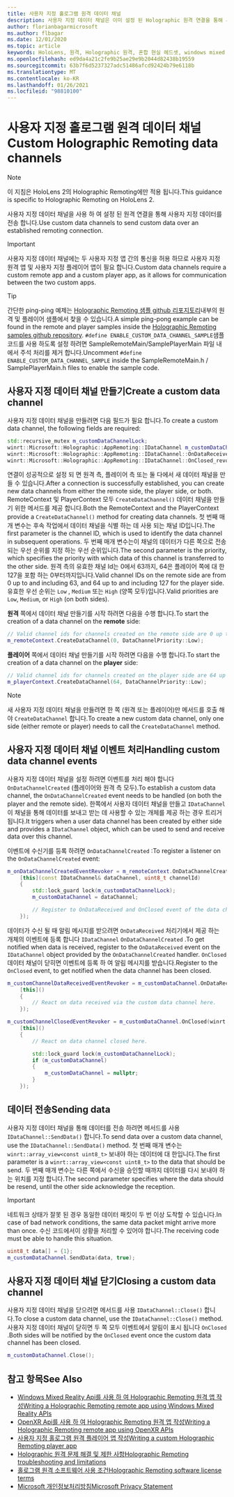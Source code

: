 ```yaml
---
title: 사용자 지정 홀로그램 원격 데이터 채널
description: 사용자 지정 데이터 채널은 이미 설정 된 Holographic 원격 연결을 통해 사용자 데이터를 전송 하는 데 사용할 수 있습니다.
author: florianbagarmicrosoft
ms.author: flbagar
ms.date: 12/01/2020
ms.topic: article
keywords: HoloLens, 원격, Holographic 원격, 혼합 현실 헤드셋, windows mixed reality 헤드셋, 가상 현실 헤드셋, 데이터 채널
ms.openlocfilehash: ed9da4a21c2fe9b25ae29e9b2044d82438b19559
ms.sourcegitcommit: 63b7f6d5237327adc51486afcd92424b79e6118b
ms.translationtype: MT
ms.contentlocale: ko-KR
ms.lasthandoff: 01/26/2021
ms.locfileid: "98810100"
---
```

# <a name="custom-holographic-remoting-data-channels"></a><span data-ttu-id="12a74-104">사용자 지정 홀로그램 원격 데이터 채널</span><span class="sxs-lookup"><span data-stu-id="12a74-104">Custom Holographic Remoting data channels</span></span>

>[!NOTE]
><span data-ttu-id="12a74-105">이 지침은 HoloLens 2의 Holographic Remoting에만 적용 됩니다.</span><span class="sxs-lookup"><span data-stu-id="12a74-105">This guidance is specific to Holographic Remoting on HoloLens 2.</span></span>

<span data-ttu-id="12a74-106">사용자 지정 데이터 채널을 사용 하 여 설정 된 원격 연결을 통해 사용자 지정 데이터를 전송 합니다.</span><span class="sxs-lookup"><span data-stu-id="12a74-106">Use custom data channels to send custom data over an established remoting connection.</span></span>

>[!IMPORTANT]
><span data-ttu-id="12a74-107">사용자 지정 데이터 채널에는 두 사용자 지정 앱 간의 통신을 허용 하므로 사용자 지정 원격 앱 및 사용자 지정 플레이어 앱이 필요 합니다.</span><span class="sxs-lookup"><span data-stu-id="12a74-107">Custom data channels require a custom remote app and a custom player app, as it allows for communication between the two custom apps.</span></span>

>[!TIP]
><span data-ttu-id="12a74-108">간단한 ping-ping 예제는 [Holographic Remoting 샘플 github 리포지토리](https://github.com/microsoft/MixedReality-HolographicRemoting-Samples)내부의 원격 및 플레이어 샘플에서 찾을 수 있습니다.</span><span class="sxs-lookup"><span data-stu-id="12a74-108">A simple ping-pong example can be found in the remote and player samples inside the [Holographic Remoting samples github repository](https://github.com/microsoft/MixedReality-HolographicRemoting-Samples).</span></span> <span data-ttu-id="12a74-109">```#define ENABLE_CUSTOM_DATA_CHANNEL_SAMPLE```샘플 코드를 사용 하도록 설정 하려면 SampleRemoteMain/SamplePlayerMain 파일 내에서 주석 처리를 제거 합니다.</span><span class="sxs-lookup"><span data-stu-id="12a74-109">Uncomment ```#define ENABLE_CUSTOM_DATA_CHANNEL_SAMPLE``` inside the SampleRemoteMain.h / SamplePlayerMain.h files to enable the sample code.</span></span>


## <a name="create-a-custom-data-channel"></a><span data-ttu-id="12a74-110">사용자 지정 데이터 채널 만들기</span><span class="sxs-lookup"><span data-stu-id="12a74-110">Create a custom data channel</span></span>


<span data-ttu-id="12a74-111">사용자 지정 데이터 채널을 만들려면 다음 필드가 필요 합니다.</span><span class="sxs-lookup"><span data-stu-id="12a74-111">To create a custom data channel, the following fields are required:</span></span>
```cpp
std::recursive_mutex m_customDataChannelLock;
winrt::Microsoft::Holographic::AppRemoting::IDataChannel m_customDataChannel = nullptr;
winrt::Microsoft::Holographic::AppRemoting::IDataChannel::OnDataReceived_revoker m_customChannelDataReceivedEventRevoker;
winrt::Microsoft::Holographic::AppRemoting::IDataChannel::OnClosed_revoker m_customChannelClosedEventRevoker;
```

<span data-ttu-id="12a74-112">연결이 성공적으로 설정 되 면 원격 측, 플레이어 측 또는 둘 다에서 새 데이터 채널을 만들 수 있습니다.</span><span class="sxs-lookup"><span data-stu-id="12a74-112">After a connection is successfully established, you can create new data channels from either the remote side, the player side, or both.</span></span> <span data-ttu-id="12a74-113">RemoteContext 및 PlayerContext 모두 ```CreateDataChannel()``` 데이터 채널을 만들기 위한 메서드를 제공 합니다.</span><span class="sxs-lookup"><span data-stu-id="12a74-113">Both the RemoteContext and the PlayerContext provide a ```CreateDataChannel()``` method for creating data channels.</span></span> <span data-ttu-id="12a74-114">첫 번째 매개 변수는 후속 작업에서 데이터 채널을 식별 하는 데 사용 되는 채널 ID입니다.</span><span class="sxs-lookup"><span data-stu-id="12a74-114">The first parameter is the channel ID, which is used to identify the data channel in subsequent operations.</span></span> <span data-ttu-id="12a74-115">두 번째 매개 변수는이 채널의 데이터가 다른 쪽으로 전송 되는 우선 순위를 지정 하는 우선 순위입니다.</span><span class="sxs-lookup"><span data-stu-id="12a74-115">The second parameter is the priority, which specifies the priority with which data of this channel is transferred to the other side.</span></span> <span data-ttu-id="12a74-116">원격 측의 유효한 채널 Id는 0에서 63까지, 64은 플레이어 쪽에 대 한 127을 포함 하는 0부터까지입니다.</span><span class="sxs-lookup"><span data-stu-id="12a74-116">Valid channel IDs on the remote side are from 0 up to and including 63, and 64 up to and including 127 for the player side.</span></span> <span data-ttu-id="12a74-117">유효한 우선 순위는 ```Low``` , ```Medium``` 또는 ```High``` (양쪽 모두)입니다.</span><span class="sxs-lookup"><span data-stu-id="12a74-117">Valid priorities are ```Low```, ```Medium```, or ```High``` (on both sides).</span></span>

<span data-ttu-id="12a74-118">**원격** 쪽에서 데이터 채널 만들기를 시작 하려면 다음을 수행 합니다.</span><span class="sxs-lookup"><span data-stu-id="12a74-118">To start the creation of a data channel on the **remote** side:</span></span>
```cpp
// Valid channel ids for channels created on the remote side are 0 up to and including 63
m_remoteContext.CreateDataChannel(0, DataChannelPriority::Low);
```

<span data-ttu-id="12a74-119">**플레이어** 쪽에서 데이터 채널 만들기를 시작 하려면 다음을 수행 합니다.</span><span class="sxs-lookup"><span data-stu-id="12a74-119">To start the creation of a data channel on the **player** side:</span></span>
```cpp
// Valid channel ids for channels created on the player side are 64 up to and including 127
m_playerContext.CreateDataChannel(64, DataChannelPriority::Low);
```

>[!NOTE]
><span data-ttu-id="12a74-120">새 사용자 지정 데이터 채널을 만들려면 한 쪽 (원격 또는 플레이어)만 메서드를 호출 해야 ```CreateDataChannel``` 합니다.</span><span class="sxs-lookup"><span data-stu-id="12a74-120">To create a new custom data channel, only one side (either remote or player) needs to call the ```CreateDataChannel``` method.</span></span>

## <a name="handling-custom-data-channel-events"></a><span data-ttu-id="12a74-121">사용자 지정 데이터 채널 이벤트 처리</span><span class="sxs-lookup"><span data-stu-id="12a74-121">Handling custom data channel events</span></span>

<span data-ttu-id="12a74-122">사용자 지정 데이터 채널을 설정 하려면 이벤트를 처리 해야 합니다 ```OnDataChannelCreated``` (플레이어와 원격 측 모두).</span><span class="sxs-lookup"><span data-stu-id="12a74-122">To establish a custom data channel, the ```OnDataChannelCreated``` event needs to be handled (on both the player and the remote side).</span></span> <span data-ttu-id="12a74-123">한쪽에서 사용자 데이터 채널을 만들고 ```IDataChannel``` 이 채널을 통해 데이터를 보내고 받는 데 사용할 수 있는 개체를 제공 하는 경우 트리거됩니다.</span><span class="sxs-lookup"><span data-stu-id="12a74-123">It triggers when a user data channel has been created by either side and provides a ```IDataChannel``` object, which can be used to send and receive data over this channel.</span></span>

<span data-ttu-id="12a74-124">이벤트에 수신기를 등록 하려면 ```OnDataChannelCreated``` :</span><span class="sxs-lookup"><span data-stu-id="12a74-124">To register a listener on the ```OnDataChannelCreated``` event:</span></span>
```cpp
m_onDataChannelCreatedEventRevoker = m_remoteContext.OnDataChannelCreated(winrt::auto_revoke,
    [this](const IDataChannel& dataChannel, uint8_t channelId)
    {
        std::lock_guard lock(m_customDataChannelLock);
        m_customDataChannel = dataChannel;

        // Register to OnDataReceived and OnClosed event of the data channel here, see below...
    });
```

<span data-ttu-id="12a74-125">데이터가 수신 될 때 알림 메시지를 받으려면 ```OnDataReceived``` 처리기에서 제공 하는 개체의 이벤트에 등록 합니다 ```IDataChannel``` ```OnDataChannelCreated``` .</span><span class="sxs-lookup"><span data-stu-id="12a74-125">To get notified when data is received, register to the ```OnDataReceived``` event on the ```IDataChannel``` object provided by the ```OnDataChannelCreated``` handler.</span></span> <span data-ttu-id="12a74-126">```OnClosed```데이터 채널이 닫히면 이벤트에 등록 하 여 알림 메시지를 받습니다.</span><span class="sxs-lookup"><span data-stu-id="12a74-126">Register to the ```OnClosed``` event, to get notified when the data channel has been closed.</span></span>

```cpp
m_customChannelDataReceivedEventRevoker = m_customDataChannel.OnDataReceived(winrt::auto_revoke, 
    [this]()
    {
        // React on data received via the custom data channel here.
    });

m_customChannelClosedEventRevoker = m_customDataChannel.OnClosed(winrt::auto_revoke,
    [this]()
    {
        // React on data channel closed here.

        std::lock_guard lock(m_customDataChannelLock);
        if (m_customDataChannel)
        {
            m_customDataChannel = nullptr;
        }
    });
```

## <a name="sending-data"></a><span data-ttu-id="12a74-127">데이터 전송</span><span class="sxs-lookup"><span data-stu-id="12a74-127">Sending data</span></span>

<span data-ttu-id="12a74-128">사용자 지정 데이터 채널을 통해 데이터를 전송 하려면 메서드를 사용 ```IDataChannel::SendData()``` 합니다.</span><span class="sxs-lookup"><span data-stu-id="12a74-128">To send data over a custom data channel, use the ```IDataChannel::SendData()``` method.</span></span> <span data-ttu-id="12a74-129">첫 번째 매개 변수는 ```winrt::array_view<const uint8_t>``` 보내야 하는 데이터에 대 한입니다.</span><span class="sxs-lookup"><span data-stu-id="12a74-129">The first parameter is a ```winrt::array_view<const uint8_t>``` to the data that should be send.</span></span> <span data-ttu-id="12a74-130">두 번째 매개 변수는 다른 쪽에서 수신을 승인할 때까지 데이터를 다시 보내야 하는 위치를 지정 합니다.</span><span class="sxs-lookup"><span data-stu-id="12a74-130">The second parameter specifies where the data should be resend, until the other side acknowledge the reception.</span></span> 

>[!IMPORTANT]
><span data-ttu-id="12a74-131">네트워크 상태가 잘못 된 경우 동일한 데이터 패킷이 두 번 이상 도착할 수 있습니다.</span><span class="sxs-lookup"><span data-stu-id="12a74-131">In case of bad network conditions, the same data packet might arrive more than once.</span></span> <span data-ttu-id="12a74-132">수신 코드에서이 상황을 처리할 수 있어야 합니다.</span><span class="sxs-lookup"><span data-stu-id="12a74-132">The receiving code must be able to handle this situation.</span></span>

```cpp
uint8_t data[] = {1};
m_customDataChannel.SendData(data, true);
```

## <a name="closing-a-custom-data-channel"></a><span data-ttu-id="12a74-133">사용자 지정 데이터 채널 닫기</span><span class="sxs-lookup"><span data-stu-id="12a74-133">Closing a custom data channel</span></span>

<span data-ttu-id="12a74-134">사용자 지정 데이터 채널을 닫으려면 메서드를 사용 ```IDataChannel::Close()``` 합니다.</span><span class="sxs-lookup"><span data-stu-id="12a74-134">To close a custom data channel, use the ```IDataChannel::Close()``` method.</span></span> <span data-ttu-id="12a74-135">사용자 지정 데이터 채널이 닫히면 두 쪽 모두 이벤트에서 알림이 표시 됩니다 ```OnClosed``` .</span><span class="sxs-lookup"><span data-stu-id="12a74-135">Both sides will be notified by the ```OnClosed``` event once the custom data channel has been closed.</span></span>

```cpp
m_customDataChannel.Close();
```

## <a name="see-also"></a><span data-ttu-id="12a74-136">참고 항목</span><span class="sxs-lookup"><span data-stu-id="12a74-136">See Also</span></span>
* [<span data-ttu-id="12a74-137">Windows Mixed Reality Api를 사용 하 여 Holographic Remoting 원격 앱 작성</span><span class="sxs-lookup"><span data-stu-id="12a74-137">Writing a Holographic Remoting remote app using Windows Mixed Reality APIs</span></span>](holographic-remoting-create-remote-wmr.md)
* [<span data-ttu-id="12a74-138">OpenXR Api를 사용 하 여 Holographic Remoting 원격 앱 작성</span><span class="sxs-lookup"><span data-stu-id="12a74-138">Writing a Holographic Remoting remote app using OpenXR APIs</span></span>](holographic-remoting-create-remote-openxr.md)
* [<span data-ttu-id="12a74-139">사용자 지정 홀로그램 원격 플레이어 앱 작성</span><span class="sxs-lookup"><span data-stu-id="12a74-139">Writing a custom Holographic Remoting player app</span></span>](holographic-remoting-create-player.md)
* [<span data-ttu-id="12a74-140">Holographic 원격 문제 해결 및 제한 사항</span><span class="sxs-lookup"><span data-stu-id="12a74-140">Holographic Remoting troubleshooting and limitations</span></span>](holographic-remoting-troubleshooting.md)
* [<span data-ttu-id="12a74-141">홀로그램 원격 소프트웨어 사용 조건</span><span class="sxs-lookup"><span data-stu-id="12a74-141">Holographic Remoting software license terms</span></span>](/legal/mixed-reality/microsoft-holographic-remoting-software-license-terms)
* [<span data-ttu-id="12a74-142">Microsoft 개인정보처리방침</span><span class="sxs-lookup"><span data-stu-id="12a74-142">Microsoft Privacy Statement</span></span>](https://go.microsoft.com/fwlink/?LinkId=521839)